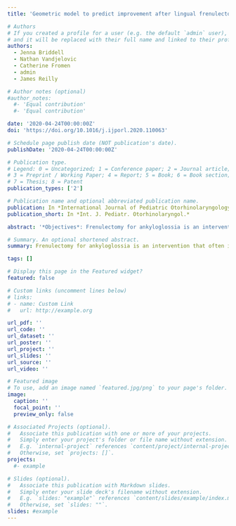 ```yaml
---
title: 'Geometric model to predict improvement after lingual frenulectomy for ankyloglossia'

# Authors
# If you created a profile for a user (e.g. the default `admin` user), write the username (folder name) here
# and it will be replaced with their full name and linked to their profile.
authors:
  - Jenna Briddell
  - Nathan Vandjelovic
  - Catherine Fromen
  - admin
  - James Reilly

# Author notes (optional)
#author_notes:
  #- 'Equal contribution'
  #- 'Equal contribution'

date: '2020-04-24T00:00:00Z'
doi: 'https://doi.org/10.1016/j.ijporl.2020.110063'

# Schedule page publish date (NOT publication's date).
publishDate: '2020-04-24T00:00:00Z'

# Publication type.
# Legend: 0 = Uncategorized; 1 = Conference paper; 2 = Journal article;
# 3 = Preprint / Working Paper; 4 = Report; 5 = Book; 6 = Book section;
# 7 = Thesis; 8 = Patent
publication_types: ['2']

# Publication name and optional abbreviated publication name.
publication: In *International Journal of Pediatric Otorhinolaryngology*
publication_short: In *Int. J. Pediatr. Otorhinolaryngol.*

abstract: '*Objectives*: Frenulectomy for ankyloglossia is an intervention that often improves breastfeeding quality for both the mother and infant. Current classification systems assess and identify patients with ankyloglossia, but they do not predict the degree of improvement after lingual frenulectomy. We propose an idealized geometric model to quantify the potential effect of frenulectomy for ankyloglossia.<br>*Methods*: Our geometric model depicts the intact lingual frenulum as a triangular pyramid of mucosa on the floor of mouth. After incising one edge of the pyramid, as is performed during a frenulectomy, the structure unfolds to a two-dimensional diamond whose dimensions can be calculated. Utilizing this calculation, we can predict percent improvement in tongue extension after frenulectomy based off the original dimensions of the pyramid.<br>*Results*: Our multivariable equation that allows for the calculation of the percent increase in tongue extension is based on the frenulum thickness, frenulum length, tongue length, and insertion point of the frenulum on the tongue. The initial height of the frenulum and the proximity of the frenulum insertion to the tip of the tongue had the largest impact on tongue extension, whereas frenulum width had the smallest impact.<br>*Conclusion*: Lingual frenulectomy has subjectively been reported to improve lingual tongue movement. Our mathematical model identifies multiple anatomic variables that lead to an increase in tongue extension after frenulectomy. Our model is the first step in supporting this subjective improvement with quantifiable measurements, and can allow for future validation studies.'

# Summary. An optional shortened abstract.
summary: Frenulectomy for ankyloglossia is an intervention that often improves breastfeeding quality for both the mother and infant. Current classification systems assess and identify patients with ankyloglossia, but they do not predict the degree of improvement after lingual frenulectomy. We propose an idealized geometric model to quantify the potential effect of frenulectomy for ankyloglossia.

tags: []

# Display this page in the Featured widget?
featured: false

# Custom links (uncomment lines below)
# links:
# - name: Custom Link
#   url: http://example.org

url_pdf: ''
url_code: ''
url_dataset: ''
url_poster: ''
url_project: ''
url_slides: ''
url_source: ''
url_video: ''

# Featured image
# To use, add an image named `featured.jpg/png` to your page's folder.
image:
  caption: ''
  focal_point: ''
  preview_only: false

# Associated Projects (optional).
#   Associate this publication with one or more of your projects.
#   Simply enter your project's folder or file name without extension.
#   E.g. `internal-project` references `content/project/internal-project/index.md`.
#   Otherwise, set `projects: []`.
projects:
  #- example

# Slides (optional).
#   Associate this publication with Markdown slides.
#   Simply enter your slide deck's filename without extension.
#   E.g. `slides: "example"` references `content/slides/example/index.md`.
#   Otherwise, set `slides: ""`.
slides: #example
---
```




